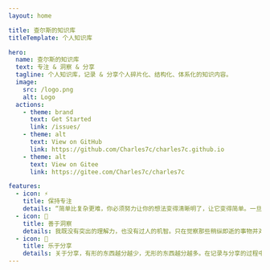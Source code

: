 ```yaml
---
layout: home

title: 查尔斯的知识库
titleTemplate: 个人知识库

hero:
  name: 查尔斯的知识库
  text: 专注 & 洞察 & 分享
  tagline: 个人知识库，记录 & 分享个人碎片化、结构化、体系化的知识内容。
  image:
    src: /logo.png
    alt: Logo
  actions:
    - theme: brand
      text: Get Started
      link: /issues/
    - theme: alt
      text: View on GitHub
      link: https://github.com/Charles7c/charles7c.github.io
    - theme: alt
      text: View on Gitee
      link: https://gitee.com/Charles7c/charles7c

features:
  - icon: ⚡️
    title: 保持专注
    details: “简单比复杂更难，你必须努力让你的想法变得清晰明了，让它变得简单。一旦你做到了简单，你就能搬动大山。” -- 乔布斯
  - icon: 🌌
    title: 善于洞察
    details: 我既没有突出的理解力，也没有过人的机智。只在觉察那些稍纵即逝的事物并对其进行精细观察的能力上，我可能在普通人之上。 -- 达尔文
  - icon: 🌟
    title: 乐于分享
    details: 关于分享，有形的东西越分越少，无形的东西越分越多。在记录与分享的过程中, 梳理所学, 交流所得, 必有所获。
---
```

